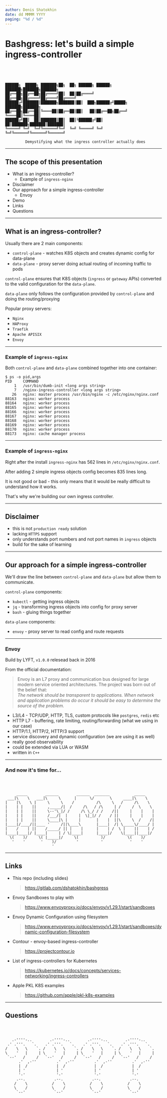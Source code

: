 ```yaml
---
author: Denis Shatokhin
date: dd MMMM YYYY
paging: "%d / %d"
---
```


# Bashgress: let's build a simple ingress-controller

```plain




██████╗  █████╗ ███████╗██╗  ██╗ ██████╗ ██████╗ ███████╗███████╗███████╗
██╔══██╗██╔══██╗██╔════╝██║  ██║██╔════╝ ██╔══██╗██╔════╝██╔════╝██╔════╝
██████╔╝███████║███████╗███████║██║  ███╗██████╔╝█████╗  ███████╗███████╗
██╔══██╗██╔══██║╚════██║██╔══██║██║   ██║██╔══██╗██╔══╝  ╚════██║╚════██║
██████╔╝██║  ██║███████║██║  ██║╚██████╔╝██║  ██║███████╗███████║███████║
╚═════╝ ╚═╝  ╚═╝╚══════╝╚═╝  ╚═╝ ╚═════╝ ╚═╝  ╚═╝╚══════╝╚══════╝╚══════╝

         Demystifying what the ingress controller actually does

```

---
## The scope of this presentation

- What is an ingress-controller?
  - Example of `ingress-nginx`
- Disclaimer
- Our approach for a simple ingress-controller
  - Envoy
- Demo
- Links
- Questions

---
## What is an ingress-controller?

Usually there are 2 main components:
- `control-plane` - watches K8S objects and creates dynamic config for data-plane
- `data-plane` - proxy server doing actual routing of incoming traffic to pods

`control-plane` ensures that K8S objects (`ingress` or `gateway` APIs) converted to
the   valid configuration for the `data-plane`.

`data-plane` only follows the configuration provided by `control-plane` and
doing the routing/proxying

Popular proxy servers:

- `Nginx`
- `HAProxy`
- `Traefik`
- `Apache APISIX`
- `Envoy`

---

### Example of `ingress-nginx`

Both `control-plane` and `data-plane` combined together into one container:

```shell
$ ps -o pid,args
PID     COMMAND
    1   /usr/bin/dumb-init <long args string>
    7   /nginx-ingress-controller <long args string>
   26   nginx: master process /usr/bin/nginx -c /etc/nginx/nginx.conf
88163   nginx: worker process
88164   nginx: worker process
88165   nginx: worker process
88166   nginx: worker process
88167   nginx: worker process
88168   nginx: worker process
88169   nginx: worker process
88170   nginx: worker process
88173   nginx: cache manager process
```

---

### Example of `ingress-nginx`

Right after the install `ingress-nginx` has 562 lines in `/etc/nginx/nginx.conf`.

After adding 2 simple ingress objects config becomes 835 lines long.

It is not good or bad - this only means that it would be really difficult to understand how it works.

That's why we're building our own ingress controller.

---

## Disclaimer

- this is not `production ready` solution
- lacking `HTTPS` support
- only understands port numbers and not port names in `ingress` objects
- build for the sake of learning

---

## Our approach for a simple ingress-controller

We'll draw the line between `control-plane` and `data-plane` but allow them to communicate.

`control-plane` components:

- `kubectl` - getting ingress objects
- `jq` - transforming ingress objects into config for proxy server
- `bash` - gluing things together

`data-plane` components:

- `envoy` - proxy server to read config and route requests

---

### Envoy

Build by LYFT, `v1.0.0` relesead back in 2016

From the official documentation:

> Envoy is an L7 proxy and communication bus designed for large modern service oriented architectures.
> The project was born out of the belief that:  
> _The network should be transparent to applications._
> _When network and application problems do occur it_
> _should be easy to determine the source of the problem._

- L3/L4 - TCP/UDP, HTTP, TLS, custom protocols like `postgres`, `redis` etc
- HTTP L7 - buffering, rate limiting, routing/forwarding (what we using in our case)
- HTTP/1.1, HTTP/2, HTTP/3 support
- service discovery and dynamic configuration (we are using it as well)
- really good observability
- could be extended via LUA or WASM
- written in `C++`

---

### And now it's time for...

```plain



     _____        ______        ______  _______           _____
 ___|\    \   ___|\     \      |      \/       \     ____|\    \
|    |\    \ |     \     \    /          /\     \   /     /\    \
|    | |    ||     ,_____/|  /     /\   / /\     | /     /  \    \
|    | |    ||     \--'\_|/ /     /\ \_/ / /    /||     |    |    |
|    | |    ||     /___/|  |     |  \|_|/ /    / ||     |    |    |
|    | |    ||     \____|\ |     |       |    |  ||\     \  /    /|
|____|/____/||____ '     /||\____\       |____|  /| \_____\/____/ |
|    /    | ||    /_____/ || |    |      |    | /  \ |    ||    | /
|____|____|/ |____|     | / \|____|      |____|/    \|____||____|/
  \(    )/     \( |_____|/     \(          )/          \(    )/
   '    '       '    )/         '          '            '    '
                     '
```

---

## Links

- This repo (including slides)
  > https://gitlab.com/dshatokhin/bashgress
- Envoy Sandboxes to play with
  > https://www.envoyproxy.io/docs/envoy/v1.29.1/start/sandboxes
- Envoy Dynamic Configuration using filesystem
  > https://www.envoyproxy.io/docs/envoy/v1.29.1/start/sandboxes/dynamic-configuration-filesystem
- Contour - envoy-based ingress-controller
  > https://projectcontour.io
- List of ingress-controllers for Kubernetes
  > https://kubernetes.io/docs/concepts/services-networking/ingress-controllers
- Apple PKL K8S examples
  > https://github.com/apple/pkl-k8s-examples

---

## Questions

```plain



   .-''''-..        .-''''-..        .-''''-..        .-''''-..     
 .' .'''.   `.    .' .'''.   `.    .' .'''.   `.    .' .'''.   `.   
/    \   \    `. /    \   \    `. /    \   \    `. /    \   \    `. 
\    '   |     | \    '   |     | \    '   |     | \    '   |     | 
 `--'   /     /   `--'   /     /   `--'   /     /   `--'   /     /  
      .'  ,-''         .'  ,-''         .'  ,-''         .'  ,-''   
      |  /             |  /             |  /             |  /       
      | '              | '              | '              | '        
      '-'              '-'              '-'              '-'        
     .--.             .--.             .--.             .--.        
    /    \           /    \           /    \           /    \       
    \    /           \    /           \    /           \    /       
     `--'             `--'             `--'             `--'        
```
